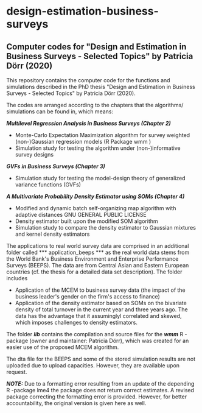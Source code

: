 # design-estimation-business-surveys

## Computer codes for "Design and Estimation in Business Surveys - Selected Topics" by Patricia Dörr (2020)

This repository contains the computer code for the functions and simulations described in the PhD thesis "Design and Estimation in Business Surveys - Selected Topics" by Patricia Dörr (2020). 

The codes are arranged according to the chapters that the algorithms/ simulations can be found in, which means:

***Multilevel Regression Analysis in Business Surveys (Chapter 2)***

- Monte-Carlo Expectation Maximization algorithm for survey weighted (non-)Gaussian regression models (R Package    wmm   )
- Simulation study for testing the algorithm under (non-)informative survey designs

          
***GVFs in Business Surveys (Chapter 3)*** 

- Simulation study for testing the model-design theory of generalized variance functions (GVFs)

***A Multivariate Probability Density Estimator using SOMs (Chapter 4)***

- Modified and dynamic batch self-organizing map algorithm with adaptive distances GNU GENERAL PUBLIC LICENSE
- Density estimator built upon the modified SOM algorithm
- Simulation study to compare the density estimator to Gaussian mixtures and kernel density estimators

The applications to real world survey data are comprised in an additional folder called ***   application_beeps   *** as the real world data stems from the World Bank's Business Environment and Enterprise Performance Surveys (BEEPS). The data are from Central Asian and Eastern European countries (cf. the thesis for a detailed data set description). The folder includes 

- Application of the MCEM to business survey data (the impact of the business leader's gender on the firm's access to finance)
- Application of the density estimator based on SOMs on the bivariate density of total turnover in the current year and three years ago. The data has the advantage that it assuminglyl correlated and skewed, which imposes challenges to density estimators. 

The folder ***lib*** contains the compilation and source files for the   ***wmm***       R   -package (owner and maintainer: Patricia Dörr), which was created for an easier use of the proposed MCEM algorithm. 

The    dta   file for the BEEPS and some of the stored simulation results are not uploaded due to upload capacities. However, they are available upon request.

***NOTE:*** Due to a formatting error resulting from an update of the depending    R   -package    lme4   the package does not return correct estimates. A revised package correcting the formatting error is provided. However, for better accountability, the original version is given here as well. 
